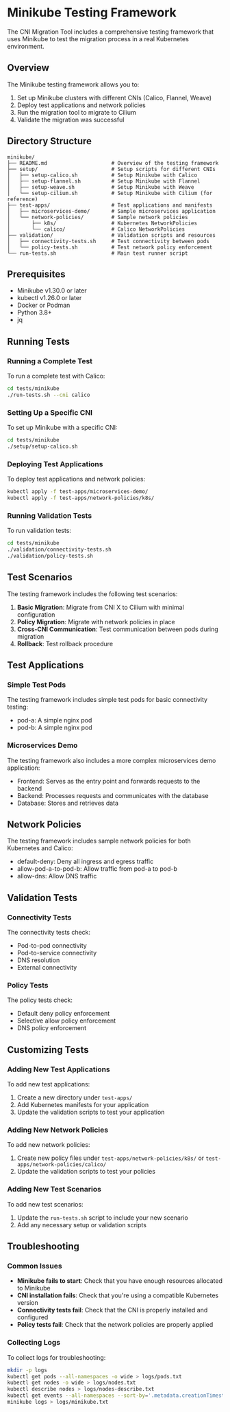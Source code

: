 # Minikube Testing Framework

The CNI Migration Tool includes a comprehensive testing framework that uses Minikube to test the migration process in a real Kubernetes environment.

## Overview

The Minikube testing framework allows you to:

1. Set up Minikube clusters with different CNIs (Calico, Flannel, Weave)
2. Deploy test applications and network policies
3. Run the migration tool to migrate to Cilium
4. Validate the migration was successful

## Directory Structure

```
minikube/
├── README.md                     # Overview of the testing framework
├── setup/                        # Setup scripts for different CNIs
│   ├── setup-calico.sh           # Setup Minikube with Calico
│   ├── setup-flannel.sh          # Setup Minikube with Flannel
│   ├── setup-weave.sh            # Setup Minikube with Weave
│   └── setup-cilium.sh           # Setup Minikube with Cilium (for reference)
├── test-apps/                    # Test applications and manifests
│   ├── microservices-demo/       # Sample microservices application
│   └── network-policies/         # Sample network policies
│       ├── k8s/                  # Kubernetes NetworkPolicies
│       └── calico/               # Calico NetworkPolicies
├── validation/                   # Validation scripts and resources
│   ├── connectivity-tests.sh     # Test connectivity between pods
│   └── policy-tests.sh           # Test network policy enforcement
└── run-tests.sh                  # Main test runner script
```

## Prerequisites

- Minikube v1.30.0 or later
- kubectl v1.26.0 or later
- Docker or Podman
- Python 3.8+
- jq

## Running Tests

### Running a Complete Test

To run a complete test with Calico:

```bash
cd tests/minikube
./run-tests.sh --cni calico
```

### Setting Up a Specific CNI

To set up Minikube with a specific CNI:

```bash
cd tests/minikube
./setup/setup-calico.sh
```

### Deploying Test Applications

To deploy test applications and network policies:

```bash
kubectl apply -f test-apps/microservices-demo/
kubectl apply -f test-apps/network-policies/k8s/
```

### Running Validation Tests

To run validation tests:

```bash
cd tests/minikube
./validation/connectivity-tests.sh
./validation/policy-tests.sh
```

## Test Scenarios

The testing framework includes the following test scenarios:

1. **Basic Migration**: Migrate from CNI X to Cilium with minimal configuration
2. **Policy Migration**: Migrate with network policies in place
3. **Cross-CNI Communication**: Test communication between pods during migration
4. **Rollback**: Test rollback procedure

## Test Applications

### Simple Test Pods

The testing framework includes simple test pods for basic connectivity testing:

- pod-a: A simple nginx pod
- pod-b: A simple nginx pod

### Microservices Demo

The testing framework also includes a more complex microservices demo application:

- Frontend: Serves as the entry point and forwards requests to the backend
- Backend: Processes requests and communicates with the database
- Database: Stores and retrieves data

## Network Policies

The testing framework includes sample network policies for both Kubernetes and Calico:

- default-deny: Deny all ingress and egress traffic
- allow-pod-a-to-pod-b: Allow traffic from pod-a to pod-b
- allow-dns: Allow DNS traffic

## Validation Tests

### Connectivity Tests

The connectivity tests check:

- Pod-to-pod connectivity
- Pod-to-service connectivity
- DNS resolution
- External connectivity

### Policy Tests

The policy tests check:

- Default deny policy enforcement
- Selective allow policy enforcement
- DNS policy enforcement

## Customizing Tests

### Adding New Test Applications

To add new test applications:

1. Create a new directory under `test-apps/`
2. Add Kubernetes manifests for your application
3. Update the validation scripts to test your application

### Adding New Network Policies

To add new network policies:

1. Create new policy files under `test-apps/network-policies/k8s/` or `test-apps/network-policies/calico/`
2. Update the validation scripts to test your policies

### Adding New Test Scenarios

To add new test scenarios:

1. Update the `run-tests.sh` script to include your new scenario
2. Add any necessary setup or validation scripts

## Troubleshooting

### Common Issues

- **Minikube fails to start**: Check that you have enough resources allocated to Minikube
- **CNI installation fails**: Check that you're using a compatible Kubernetes version
- **Connectivity tests fail**: Check that the CNI is properly installed and configured
- **Policy tests fail**: Check that the network policies are properly applied

### Collecting Logs

To collect logs for troubleshooting:

```bash
mkdir -p logs
kubectl get pods --all-namespaces -o wide > logs/pods.txt
kubectl get nodes -o wide > logs/nodes.txt
kubectl describe nodes > logs/nodes-describe.txt
kubectl get events --all-namespaces --sort-by='.metadata.creationTimestamp' > logs/events.txt
minikube logs > logs/minikube.txt
```
